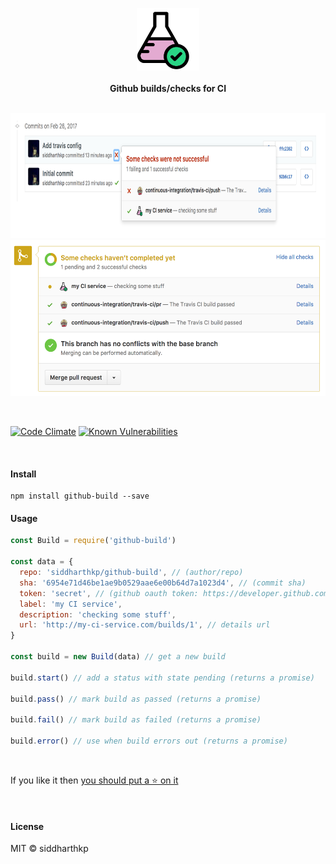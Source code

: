 <p align="center">
  <img src="art/logo.png" height="100px"/>
  <br><br>
  <b>Github builds/checks for CI</b>
  <br><br>
  
</p>
<p>
  <img src="art/commit.png" height="200px"/>
  <br>
  <img src="art/pull_request.png" height="250px"/>
</p>

&nbsp;

[![Code Climate](https://lima.codeclimate.com/github/siddharthkp/github-build/badges/gpa.svg)](https://lima.codeclimate.com/github/siddharthkp/github-build)
[![Known Vulnerabilities](https://snyk.io/test/github/siddharthkp/github-build/badge.svg)](https://snyk.io/test/github/siddharthkp/github-build)

&nbsp;

#### Install

```
npm install github-build --save
```

#### Usage

```js
const Build = require('github-build')

const data = {
  repo: 'siddharthkp/github-build', // (author/repo)
  sha: '6954e71d46be1ae9b0529aae6e00b64d7a1023d4', // (commit sha)
  token: 'secret', // (github oauth token: https://developer.github.com/v3/oauth)
  label: 'my CI service',
  description: 'checking some stuff',
  url: 'http://my-ci-service.com/builds/1', // details url
}

const build = new Build(data) // get a new build

build.start() // add a status with state pending (returns a promise)

build.pass() // mark build as passed (returns a promise)

build.fail() // mark build as failed (returns a promise)

build.error() // use when build errors out (returns a promise)

```

&nbsp;

If you like it then [you should put a ⭐️ on it](https://www.youtube.com/watch?v=4m1EFMoRFvY)

&nbsp;

#### License

MIT © siddharthkp
